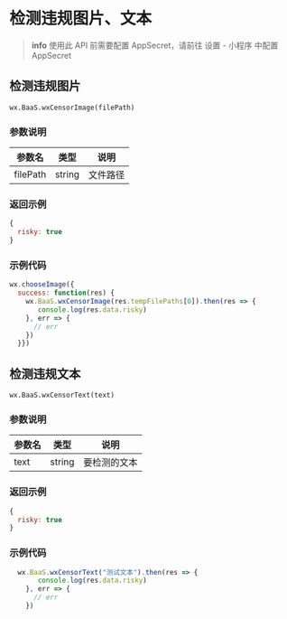 # 检测违规图片、文本

> **info**
> 使用此 API 前需要配置 AppSecret，请前往 设置 - 小程序 中配置 AppSecret

## 检测违规图片

`wx.BaaS.wxCensorImage(filePath)`

### 参数说明

| 参数名   | 类型   | 说明     |
|----------|--------|----------|
| filePath | string | 文件路径 |

### 返回示例 

```javascript
{
  risky: true
}
```

### 示例代码
```javascript
wx.chooseImage({
  success: function(res) {
    wx.BaaS.wxCensorImage(res.tempFilePaths[0]).then(res => {
       console.log(res.data.risky)     
    }, err => {
      // err
    })
  }})
```


## 检测违规文本

`wx.BaaS.wxCensorText(text)`

### 参数说明

| 参数名   | 类型   | 说明     |
|----------|--------|----------|
| text | string | 要检测的文本 |

### 返回示例 

```javascript
{
  risky: true
}
```
### 示例代码

```javascript
  wx.BaaS.wxCensorText("测试文本").then(res => {
       console.log(res.data.risky)     
    }, err => {
      // err
    })
```